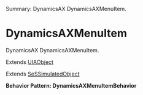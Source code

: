 Summary: DynamicsAX DynamicsAXMenuItem.

# DynamicsAXMenuItem

DynamicsAX DynamicsAXMenuItem.
 
Extends [UIAObject](UIAObject.md)

Extends [SeSSimulatedObject](SeSSimulatedObject.md)





**Behavior Pattern: DynamicsAXMenuItemBehavior**


<!-- ============================== property summary ========================== -->

<!-- ============================== action summary ========================== -->

<!-- ============================== property detail ========================== -->


<!-- ============================== action detail ========================== -->
  

